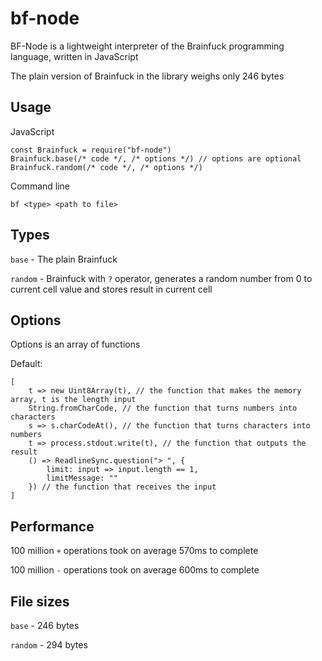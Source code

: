 # bf-node

BF-Node is a lightweight interpreter of the Brainfuck programming language, written in JavaScript

The plain version of Brainfuck in the library weighs only 246 bytes

## Usage

JavaScript
```
const Brainfuck = require("bf-node")
Brainfuck.base(/* code */, /* options */) // options are optional
Brainfuck.random(/* code */, /* options */)
```

Command line
```
bf <type> <path to file>
```

## Types

`base` - The plain Brainfuck

`random` - Brainfuck with `?` operator, generates a random number from 0 to current cell value and stores result in current cell

## Options

Options is an array of functions

Default:
```
[
    t => new Uint8Array(t), // the function that makes the memory array, t is the length input
    String.fromCharCode, // the function that turns numbers into characters
    s => s.charCodeAt(), // the function that turns characters into numbers
    t => process.stdout.write(t), // the function that outputs the result
    () => ReadlineSync.question("> ", {
        limit: input => input.length == 1,
        limitMessage: ""
    }) // the function that receives the input
]
```

## Performance

100 million `+` operations took on average 570ms to complete

100 million `-` operations took on average 600ms to complete

## File sizes

`base` - 246 bytes

`random` - 294 bytes